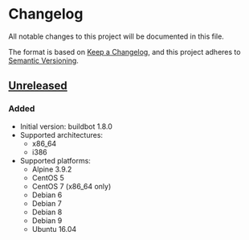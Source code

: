 # Changelog
All notable changes to this project will be documented in this file.

The format is based on [Keep a Changelog](https://keepachangelog.com/en/1.0.0/),
and this project adheres to [Semantic Versioning](https://semver.org/spec/v2.0.0.html).

## [Unreleased]
### Added
- Initial version: buildbot 1.8.0
- Supported architectures:
  - x86_64
  - i386
- Supported platforms:
  - Alpine 3.9.2
  - CentOS 5
  - CentOS 7 (x86_64 only)
  - Debian 6
  - Debian 7
  - Debian 8
  - Debian 9
  - Ubuntu 16.04

[Unreleased]: https://github.com/cjolowicz/docker-buildbot-worker/commits/master
